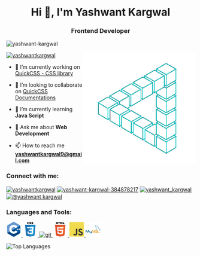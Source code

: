 <h1 align="center">Hi 👋, I'm Yashwant Kargwal</h1>
<h3 align="center">Frontend Developer</h3>

<p align="left"> <img src="https://komarev.com/ghpvc/?username=yashwant-kargwal&label=Profile%20views&color=fd0000&style=flat" alt="yashwant-kargwal" /> </p>

<img align="right" alt="Coding GIF" width="300px" src="boxes-illu.gif">

<p align="left"> <a href="https://twitter.com/yashwantkargwal" target="blank"><img src="https://img.shields.io/twitter/follow/yashwantkargwal?logo=twitter&style=for-the-badge" alt="yashwantkargwal" /></a> </p>

- 🔭 I’m currently working on [QuickCSS - CSS library](https://github.com/yashwant-kargwal/quickcss)

- 👯 I’m looking to collaborate on [QuickCSS Documentations](https://quickcss-docs.hashnode.space/guide/welcome)

- 🌱 I’m currently learning **Java Script**

- 💬 Ask me about **Web Development**

- 📫 How to reach me **yashwantkargwal9@gmail.com**

<h3 align="left">Connect with me:</h3>
<p align="left">
<a href="https://twitter.com/yashwantkargwal" target="blank"><img align="center" src="https://raw.githubusercontent.com/rahuldkjain/github-profile-readme-generator/master/src/images/icons/Social/twitter.svg" alt="yashwantkargwal" height="30" width="40" /></a>
<a href="https://linkedin.com/in/yashwant-kargwal-384878217" target="blank"><img align="center" src="https://raw.githubusercontent.com/rahuldkjain/github-profile-readme-generator/master/src/images/icons/Social/linked-in-alt.svg" alt="yashwant-kargwal-384878217" height="30" width="40" /></a>
<a href="https://instagram.com/yashwant_kargwal" target="blank"><img align="center" src="https://raw.githubusercontent.com/rahuldkjain/github-profile-readme-generator/master/src/images/icons/Social/instagram.svg" alt="yashwant_kargwal" height="30" width="40" /></a>
<a href="https://www.youtube.com/@Yashwantkargwal" target="blank"><img align="center" src="https://raw.githubusercontent.com/rahuldkjain/github-profile-readme-generator/master/src/images/icons/Social/youtube.svg" alt="@yashwant kargwal" height="30" width="40" /></a>
</p>

<h3 align="left">Languages and Tools:</h3>
<p align="left"> <a href="https://www.w3schools.com/cpp/" target="_blank" rel="noreferrer"> <img src="https://raw.githubusercontent.com/devicons/devicon/master/icons/cplusplus/cplusplus-original.svg" alt="cplusplus" width="40" height="40"/> </a> <a href="https://www.w3schools.com/css/" target="_blank" rel="noreferrer"> <img src="https://raw.githubusercontent.com/devicons/devicon/master/icons/css3/css3-original-wordmark.svg" alt="css3" width="40" height="40"/> </a> <a href="https://git-scm.com/" target="_blank" rel="noreferrer"> <img src="https://www.vectorlogo.zone/logos/git-scm/git-scm-icon.svg" alt="git" width="40" height="40"/> </a> <a href="https://www.w3.org/html/" target="_blank" rel="noreferrer"> <img src="https://raw.githubusercontent.com/devicons/devicon/master/icons/html5/html5-original-wordmark.svg" alt="html5" width="40" height="40"/> </a> <a href="https://developer.mozilla.org/en-US/docs/Web/JavaScript" target="_blank" rel="noreferrer"> <img src="https://raw.githubusercontent.com/devicons/devicon/master/icons/javascript/javascript-original.svg" alt="javascript" width="40" height="40"/> </a> <a href="https://www.mysql.com/" target="_blank" rel="noreferrer"> <img src="https://raw.githubusercontent.com/devicons/devicon/master/icons/mysql/mysql-original-wordmark.svg" alt="mysql" width="40" height="40"/> </a> </p>

<!-- <p><img align="center" src="https://github-readme-stats.vercel.app/api/top-langs?username=yashwant-kargwal&show_icons=true&theme=dark&title_color=ffffff&text_color=ffffff&locale=en&layout=compact" alt="yashwant-kargwal" /></p> -->

<!-- <p><img align="center" src="https://github-readme-streak-stats.herokuapp.com/?user=yashwant-kargwal&theme=dark" alt="yashwant-kargwal" /></p> -->

![Top Languages](https://github-readme-stats.vercel.app/api/top-langs/?username=yashwant-kargwal&layout=compact&theme=radical)

